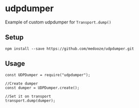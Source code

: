 # udpdumper
Example of custom udpdumper for `Transport.dump()`

## Setup

```
npm install --save https://github.com/medooze/udpdumper.git
```

## Usage

```
const UDPDumper = require("udpdumper");

//Create dumper
const dumper = UDPDumper.create();

//Set it on transport
transport.dump(dumper);
```

